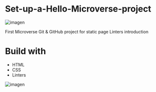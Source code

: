 # Set-up-a-Hello-Microverse-project
![imagen](https://user-images.githubusercontent.com/93448210/148102835-146307af-594e-42df-909c-22a943232d2a.png)

First Microverse Git &amp; GitHub project for static page
Linters introduction

# Build with
- HTML
- CSS
- Linters
 
![imagen](https://user-images.githubusercontent.com/93448210/148102496-ed20c529-bf6b-4eee-8b5c-1cf9f1cb4bdd.png)




